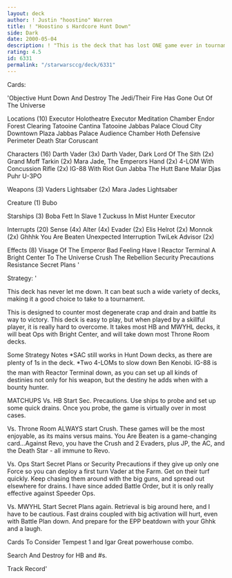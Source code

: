 ```yaml
---
layout: deck
author: ! Justin "hoostino" Warren
title: ! "Hoostino s Hardcore Hunt Down"
side: Dark
date: 2000-05-04
description: ! "This is the deck that has lost ONE game ever in tournaments since Special Edition came out. It's like 35-1 or something. It just beats sooo many decks."
rating: 4.5
id: 6331
permalink: "/starwarsccg/deck/6331"
---
```

Cards: 

'Objective
Hunt Down And Destroy The Jedi/Their Fire Has Gone Out Of The Universe

Locations (10)
Executor Holotheatre
Executor Meditation Chamber
Endor Forest Clearing
Tatooine Cantina
Tatooine Jabbas Palace
Cloud City Downtown Plaza
Jabbas Palace Audience Chamber
Hoth Defensive Perimeter
Death Star
Coruscant

Characters (16)
Darth Vader (3x)
Darth Vader, Dark Lord Of The Sith (2x)
Grand Moff Tarkin (2x)
Mara Jade, The Emperors Hand (2x)
4-LOM With Concussion Rifle (2x)
IG-88 With Riot Gun
Jabba The Hutt
Bane Malar
Djas Puhr
U-3PO

Weapons (3)
Vaders Lightsaber (2x)
Mara Jades Lightsaber

Creature (1)
Bubo

Starships (3)
Boba Fett In Slave 1
Zuckuss In Mist Hunter
Executor

Interrupts (20)
Sense (4x)
Alter (4x)
Evader (2x)
Elis Helrot (2x)
Monnok (2x)
Ghhhk
You Are Beaten
Unexpected Interruption
TwiLek Advisor (2x)

Effects (8)
Visage Of The Emperor
Bad Feeling Have I
Reactor Terminal
A Bright Center To The Universe
Crush The Rebellion
Security Precautions
Resistance
Secret Plans '

Strategy: '

 
This deck has never let me down. It can beat such a wide variety of decks, making it a good choice to take to a tournament.


This is designed to counter most degenerate crap and drain and battle its way to victory. This deck is easy to play, but when played by a skillful player, it is really hard to overcome. It takes most HB and MWYHL decks, it will beat Ops with Bright Center, and will take down most Throne Room decks.


Some Strategy Notes 
*SAC still works in Hunt Down decks, as there are plenty of 1s in the deck. 
*Two 4-LOMs to slow down Ben Kenobi. IG-88 is the man with Reactor Terminal down, as you can set up all kinds of destinies not only for his weapon, but the destiny he adds when with a bounty hunter. 

MATCHUPS 
Vs. HB 
Start Sec. Precautions. Use ships to probe and set up some quick drains. Once you probe, the game is virtually over in most cases.


Vs. Throne Room 
ALWAYS start Crush. These games will be the most enjoyable, as its mains versus mains. You Are Beaten is a game-changing card...Against Revo, you have the Crush and 2 Evaders, plus JP, the AC, and the Death Star - all immune to Revo.


Vs. Ops 
Start Secret Plans or Security Precautions if they give up only one Force so you can deploy a first turn Vader at the Farm. Get on their turf quickly. Keep chasing them around with the big guns, and spread out elsewhere for drains. I have since added Battle Order, but it is only really effective against Speeder Ops. 


Vs. MWYHL 
Start Secret Plans again. Retrieval is big around here, and I have to be cautious. Fast drains coupled with big activation will hurt, even with Battle Plan down. And prepare for the EPP beatdown with your Ghhk and a laugh.


Cards To Consider 
Tempest 1 and Igar Great powerhouse combo.

Search And Destroy for HB and #s. 


Track Record'
